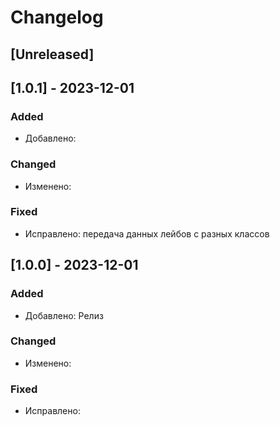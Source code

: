 # Changelog

## [Unreleased]

## [1.0.1] - 2023-12-01

### Added
- Добавлено:

### Changed
- Изменено:

### Fixed
- Исправлено: передача данных лейбов с разных классов

## [1.0.0] - 2023-12-01

### Added
- Добавлено: Релиз

### Changed
- Изменено:

### Fixed
- Исправлено:



